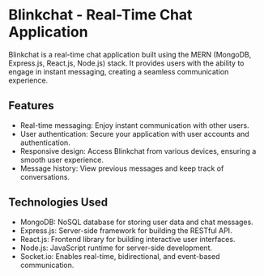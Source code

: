# Blinkchat - Real-Time Chat Application

Blinkchat is a real-time chat application built using the MERN (MongoDB, Express.js, React.js, Node.js) stack. It provides users with the ability to engage in instant messaging, creating a seamless communication experience.

## Features

- Real-time messaging: Enjoy instant communication with other users.
- User authentication: Secure your application with user accounts and authentication.
- Responsive design: Access Blinkchat from various devices, ensuring a smooth user experience.
- Message history: View previous messages and keep track of conversations.

## Technologies Used

- MongoDB: NoSQL database for storing user data and chat messages.
- Express.js: Server-side framework for building the RESTful API.
- React.js: Frontend library for building interactive user interfaces.
- Node.js: JavaScript runtime for server-side development.
- Socket.io: Enables real-time, bidirectional, and event-based communication.
